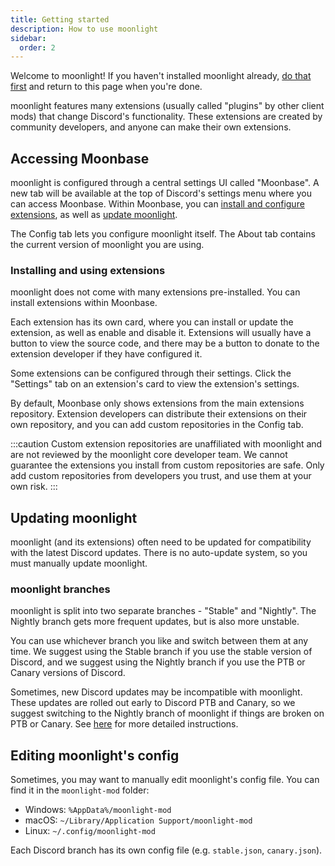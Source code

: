 ```yaml
---
title: Getting started
description: How to use moonlight
sidebar:
  order: 2
---
```

Welcome to moonlight! If you haven't installed moonlight already, [do that first](/using/install) and return to this page when you're done.

moonlight features many extensions (usually called "plugins" by other client mods) that change Discord's functionality. These extensions are created by community developers, and anyone can make their own extensions.

## Accessing Moonbase

moonlight is configured through a central settings UI called "Moonbase". A new tab will be available at the top of Discord's settings menu where you can access Moonbase. Within Moonbase, you can [install and configure extensions](#installing-and-using-extensions), as well as [update moonlight](#updating-moonlight).

The Config tab lets you configure moonlight itself. The About tab contains the current version of moonlight you are using.

### Installing and using extensions

moonlight does not come with many extensions pre-installed. You can install extensions within Moonbase.

Each extension has its own card, where you can install or update the extension, as well as enable and disable it. Extensions will usually have a button to view the source code, and there may be a button to donate to the extension developer if they have configured it.

Some extensions can be configured through their settings. Click the "Settings" tab on an extension's card to view the extension's settings.

By default, Moonbase only shows extensions from the main extensions repository. Extension developers can distribute their extensions on their own repository, and you can add custom repositories in the Config tab.

:::caution
Custom extension repositories are unaffiliated with moonlight and are not reviewed by the moonlight core developer team. We cannot guarantee the extensions you install from custom repositories are safe. Only add custom repositories from developers you trust, and use them at your own risk.
:::

## Updating moonlight

moonlight (and its extensions) often need to be updated for compatibility with the latest Discord updates. There is no auto-update system, so you must manually update moonlight.

### moonlight branches

moonlight is split into two separate branches - "Stable" and "Nightly". The Nightly branch gets more frequent updates, but is also more unstable.

You can use whichever branch you like and switch between them at any time. We suggest using the Stable branch if you use the stable version of Discord, and we suggest using the Nightly branch if you use the PTB or Canary versions of Discord.

Sometimes, new Discord updates may be incompatible with moonlight. These updates are rolled out early to Discord PTB and Canary, so we suggest switching to the Nightly branch of moonlight if things are broken on PTB or Canary. See [here](/using/crash-recovery) for more detailed instructions.

## Editing moonlight's config

Sometimes, you may want to manually edit moonlight's config file. You can find it in the `moonlight-mod` folder:

- Windows: `%AppData%/moonlight-mod`
- macOS: `~/Library/Application Support/moonlight-mod`
- Linux: `~/.config/moonlight-mod`

Each Discord branch has its own config file (e.g. `stable.json`, `canary.json`).

